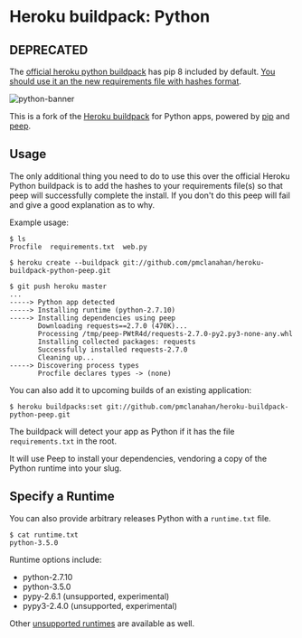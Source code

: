 # Heroku buildpack: Python

## DEPRECATED

The [official heroku python buildpack](https://github.com/heroku/heroku-buildpack-python) has pip 8 included by default. [You should use it an the new requirements file with hashes format](https://github.com/erikrose/peep/wiki/UpgradeToPip8).

![python-banner](https://cloud.githubusercontent.com/assets/51578/8914205/ecf2047c-346b-11e5-98c5-42547f9f4410.jpg)

This is a fork of the [Heroku buildpack](http://devcenter.heroku.com/articles/buildpacks) for Python apps, powered by [pip](http://www.pip-installer.org/) and [peep](https://github.com/erikrose/peep).


Usage
-----

The only additional thing you need to do to use this over the official Heroku Python buildpack is to add the hashes to your requirements file(s) so that peep will successfully complete the install. If you don't do this peep will fail and give a good explanation as to why.

Example usage:

    $ ls
    Procfile  requirements.txt  web.py

    $ heroku create --buildpack git://github.com/pmclanahan/heroku-buildpack-python-peep.git

    $ git push heroku master
    ...
    -----> Python app detected
    -----> Installing runtime (python-2.7.10)
    -----> Installing dependencies using peep
           Downloading requests==2.7.0 (470K)...
           Processing /tmp/peep-PWtR4d/requests-2.7.0-py2.py3-none-any.whl
           Installing collected packages: requests
           Successfully installed requests-2.7.0
           Cleaning up...
    -----> Discovering process types
           Procfile declares types -> (none)

You can also add it to upcoming builds of an existing application:

    $ heroku buildpacks:set git://github.com/pmclanahan/heroku-buildpack-python-peep.git

The buildpack will detect your app as Python if it has the file `requirements.txt` in the root.

It will use Peep to install your dependencies, vendoring a copy of the Python runtime into your slug.

Specify a Runtime
-----------------

You can also provide arbitrary releases Python with a `runtime.txt` file.

    $ cat runtime.txt
    python-3.5.0

Runtime options include:

- python-2.7.10
- python-3.5.0
- pypy-2.6.1 (unsupported, experimental)
- pypy3-2.4.0 (unsupported, experimental)

Other [unsupported runtimes](https://github.com/heroku/heroku-buildpack-python/tree/master/builds/runtimes) are available as well.
